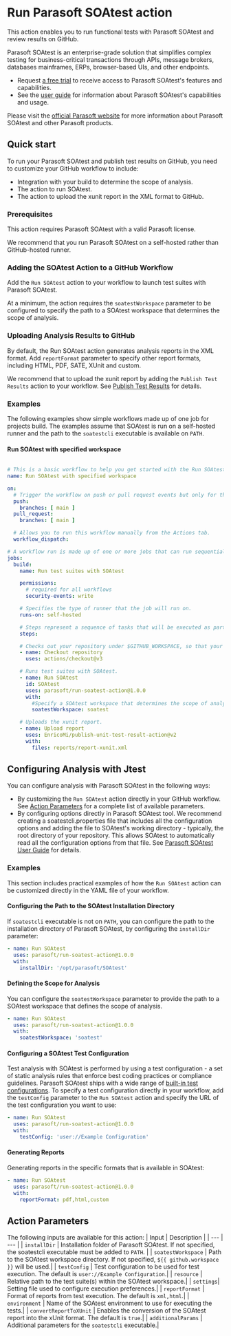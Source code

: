 # Run Parasoft SOAtest action

This action enables you to run functional tests with Parasoft SOAtest and review results on GitHub.

Parasoft SOAtest is an enterprise-grade solution that simplifies complex testing for business-critical transactions through APIs, message brokers, databases mainframes, ERPs, browser-based UIs, and other endpoints.
- Request [a free trial](https://www.parasoft.com/products/parasoft-soatest/soatest-request-a-demo/) to receive access to Parasoft SOAtest's features and capabilities.
- See the [user guide](https://docs.parasoft.com/display/SOA20232) for information about Parasoft SOAtest's capabilities and usage.

Please visit the [official Parasoft website](http://www.parasoft.com) for more information about Parasoft SOAtest and other Parasoft products.

## Quick start

To run your Parasoft SOAtest and publish test results on GitHub, you need to customize your GitHub workflow to include:
- Integration with your build to determine the scope of analysis.
- The action to run SOAtest.
- The action to upload the xunit report in the XML format to GitHub.

### Prerequisites
This action requires Parasoft SOAtest with a valid Parasoft license.

We recommend that you run Parasoft SOAtest on a self-hosted rather than GitHub-hosted runner.

### Adding the SOAtest Action to a GitHub Workflow
Add the `Run SOAtest` action to your workflow to launch test suites with Parasoft SOAtest.

At a minimum, the action requires the `soatestWorkspace` parameter to be configured to specify the path to a SOAtest workspace that determines the scope of analysis.

### Uploading Analysis Results to GitHub
By default, the Run SOAtest action generates analysis reports in the XML format. Add `reportFormat` parameter to specify other report formats, including HTML, PDF, SATE, XUnit and custom.

We recommend that to upload the xunit report by adding the `Publish Test Results` action to your workflow. See [Publish Test Results](https://github.com/marketplace/actions/publish-test-results) for details.

### Examples
The following examples show simple workflows made up of one job for projects build. The examples assume that SOAtest is run on a self-hosted runner and the path to the `soatestcli` executable is available on `PATH`.

#### Run SOAtest with specified workspace

```yaml

# This is a basic workflow to help you get started with the Run SOAtest action.
name: Run SOAtest with specified workspace

on:
  # Trigger the workflow on push or pull request events but only for the main branch.
  push:
    branches: [ main ]
  pull_request:
    branches: [ main ]

  # Allows you to run this workflow manually from the Actions tab.
  workflow_dispatch:

# A workflow run is made up of one or more jobs that can run sequentially or in parallel.
jobs:
  build:
    name: Run test suites with SOAtest

    permissions:
      # required for all workflows
      security-events: write

    # Specifies the type of runner that the job will run on.
    runs-on: self-hosted

    # Steps represent a sequence of tasks that will be executed as part of the job.
    steps:

    # Checks out your repository under $GITHUB_WORKSPACE, so that your job can access it.
    - name: Checkout repository
      uses: actions/checkout@v3

    # Runs test suites with SOAtest.
    - name: Run SOAtest
      id: SOAtest
      uses: parasoft/run-soatest-action@1.0.0
      with:
        #Specify a SOAtest workspace that determines the scope of analysis.
        soatestWorkspace: soatest

    # Uploads the xunit report.
    - name: Upload report
      uses: EnricoMi/publish-unit-test-result-action@v2
      with:
        files: reports/report-xunit.xml
```

## Configuring Analysis with Jtest
You can configure analysis with Parasoft SOAtest in the following ways:
- By customizing the `Run SOAtest` action directly in your GitHub workflow. See [Action Parameters](#action-parameters) for a complete list of available parameters.
- By configuring options directly in Parasoft SOAtest tool. We recommend creating a soatestcli.properties file that includes all the configuration options and adding the file to SOAtest's working directory - typically, the root directory of your repository. This allows SOAtest to automatically read all the configuration options from that file. See [Parasoft SOAtest User Guide](https://docs.parasoft.com/display/SOA20232/Configuring+Settings) for details.

### Examples
This section includes practical examples of how the `Run SOAtest` action can be customized directly in the YAML file of your workflow.

#### Configuring the Path to the SOAtest Installation Directory
If `soatestcli` executable is not on `PATH`, you can configure the path to the installation directory of Parasoft SOAtest, by configuring the `installDir` parameter:

```yaml
- name: Run SOAtest
  uses: parasoft/run-soatest-action@1.0.0
  with:
    installDir: '/opt/parasoft/SOAtest'
```

#### Defining the Scope for Analysis
You can configure the `soatestWorkspace` parameter to provide the path to a SOAtest workspace that defines the scope of analysis.

```yaml
- name: Run SOAtest
  uses: parasoft/run-soatest-action@1.0.0
  with:
    soatestWorkspace: 'soatest'
```

#### Configuring a SOAtest Test Configuration
Test analysis with SOAtest is performed by using a test configuration - a set of static analysis rules that enforce best coding practices or compliance guidelines. Parasoft SOAtest ships with a wide range of [built-in test configurations](https://docs.parasoft.com/display/SOAVIRT20232/Built-in+Test+Configurations).
To specify a test configuration directly in your workflow, add the `testConfig` parameter to the `Run SOAtest` action and specify the URL of the test configuration you want to use:
```yaml
- name: Run SOAtest
  uses: parasoft/run-soatest-action@1.0.0
  with:
    testConfig: 'user://Example Configuration'
```

#### Generating Reports
Generating reports in the specific formats that is available in SOAtest:
```yaml
- name: Run SOAtest
  uses: parasoft/run-soatest-action@1.0.0
  with:
    reportFormat: pdf,html,custom
```

## Action Parameters
The following inputs are available for this action:
| Input | Description |
| --- | --- |
| `installDir` | Installation folder of Parasoft SOAtest. If not specified, the soatestcli executable must be added to `PATH`. |
| `soatestWorkspace` | Path to the SOAtest workspace directory. If not specified, `${{ github.workspace }}` will be used.|
| `testConfig` | Test configuration to be used for test execution. The default is `user://Example Configuration`.|
| `resource` | Relative path to the test suite(s) within the SOAtest workspace.|
| `settings`| Setting file used to configure execution preferences.|
| `reportFormat` | Format of reports from test execution. The default is `xml,html`.|
| `environment` | Name of the SOAtest environment to use for executing the tests.|
| `convertReportToXUnit` | Enables the conversion of the SOAtest report into the xUnit format. The default is `true`.|
| `additionalParams` | Additional parameters for the `soatestcli` executable.|